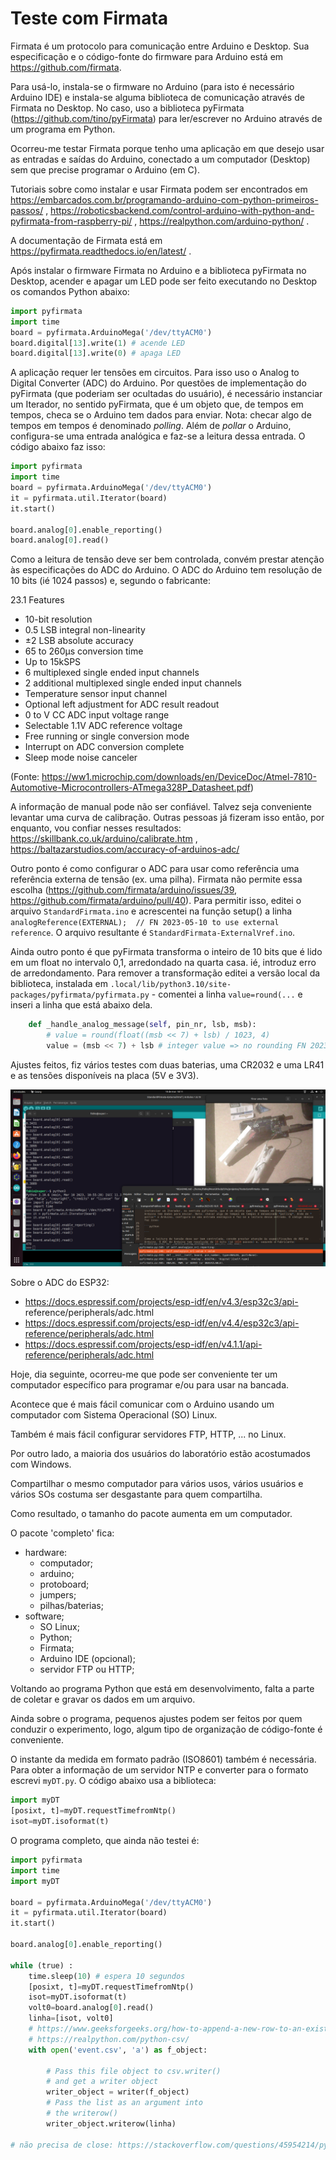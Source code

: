 # Teste com Firmata

Firmata é um protocolo para comunicação entre Arduino e Desktop. Sua especificação e o código-fonte do firmware para Arduino está em https://github.com/firmata.

Para usá-lo, instala-se o firmware no Arduino (para isto é necessário Arduino IDE) e instala-se alguma biblioteca de comunicação através de Firmata no Desktop. No caso, uso a biblioteca pyFirmata (https://github.com/tino/pyFirmata) para ler/escrever no Arduino através de um programa em Python.

Ocorreu-me testar Firmata porque tenho uma aplicação em que desejo usar as entradas e saídas do Arduino, conectado a um computador (Desktop) sem que precise programar o Arduino (em C).

Tutoriais sobre como instalar e usar Firmata podem ser encontrados em https://embarcados.com.br/programando-arduino-com-python-primeiros-passos/ , https://roboticsbackend.com/control-arduino-with-python-and-pyfirmata-from-raspberry-pi/ , https://realpython.com/arduino-python/ .

A documentação de Firmata está em https://pyfirmata.readthedocs.io/en/latest/ .

Após instalar o firmware Firmata no Arduino e a biblioteca pyFirmata no Desktop, acender e apagar um LED pode ser feito executando no Desktop os comandos Python abaixo:

```python
import pyfirmata
import time
board = pyfirmata.ArduinoMega('/dev/ttyACM0')
board.digital[13].write(1) # acende LED
board.digital[13].write(0) # apaga LED

```

A aplicação requer ler tensões em circuitos. Para isso uso o Analog to Digital Converter (ADC) do Arduino. Por questões de implementação do pyFirmata (que poderiam ser ocultadas do usuário), é necessário instanciar um Iterador, no sentido pyFirmata, que é um objeto que, de tempos em tempos, checa se o Arduino tem dados para enviar. Nota: checar algo de tempos em tempos é denominado *polling*. Além de *pollar* o Arduino, configura-se uma entrada analógica e faz-se a leitura dessa entrada. O código abaixo faz isso:
 
```python
import pyfirmata
import time
board = pyfirmata.ArduinoMega('/dev/ttyACM0')
it = pyfirmata.util.Iterator(board)
it.start()

board.analog[0].enable_reporting()
board.analog[0].read()

```

Como a leitura de tensão deve ser bem controlada, convém prestar atenção às especificações do ADC do Arduino. O ADC do Arduino tem resolução de 10 bits (ié 1024 passos) e, segundo o fabricante:

23.1 Features
- 10-bit resolution
- 0.5 LSB integral non-linearity
- ±2 LSB absolute accuracy
- 65 to 260μs conversion time
- Up to 15kSPS
- 6 multiplexed single ended input channels
- 2 additional multiplexed single ended input channels
- Temperature sensor input channel
- Optional left adjustment for ADC result readout
- 0 to V CC ADC input voltage range
- Selectable 1.1V ADC reference voltage
- Free running or single conversion mode
- Interrupt on ADC conversion complete
- Sleep mode noise canceler

(Fonte: https://ww1.microchip.com/downloads/en/DeviceDoc/Atmel-7810-Automotive-Microcontrollers-ATmega328P_Datasheet.pdf)

A informação de manual pode não ser confiável. Talvez seja conveniente levantar uma curva de calibração. Outras pessoas já fizeram isso então, por enquanto, vou confiar nesses resultados: https://skillbank.co.uk/arduino/calibrate.htm , https://baltazarstudios.com/accuracy-of-arduinos-adc/

Outro ponto é como configurar o ADC para usar como referência uma referência externa de tensão (ex. uma pilha). Firmata não permite essa escolha (https://github.com/firmata/arduino/issues/39, https://github.com/firmata/arduino/pull/40). Para permitir isso, editei o arquivo `StandardFirmata.ino` e acrescentei na função setup() a linha `  analogReference(EXTERNAL);  // FN 2023-05-10 to use external reference`. O arquivo resultante é `StandardFirmata-ExternalVref.ino`.

Ainda outro ponto é que pyFirmata transforma o inteiro de 10 bits que é lido em um float no intervalo 0,1, arredondado na quarta casa. ié, introduz erro de arredondamento. Para remover a transformação editei a versão local da biblioteca, instalada em `.local/lib/python3.10/site-packages/pyfirmata/pyfirmata.py` - comentei a linha `value=round(...` e inseri a linha que está abaixo dela.

```python
    def _handle_analog_message(self, pin_nr, lsb, msb):
        # value = round(float((msb << 7) + lsb) / 1023, 4)
        value = (msb << 7) + lsb # integer value => no rounding FN 2023-05-10

```

Ajustes feitos, fiz vários testes com duas baterias, uma CR2032 e uma LR41 e as tensões disponíveis na placa (5V e 3V3).

![](./Firmata-2023-05-10-18-11-51.png)

Sobre o ADC do ESP32:
	
- https://docs.espressif.com/projects/esp-idf/en/v4.3/esp32c3/api- reference/peripherals/adc.html
- https://docs.espressif.com/projects/esp-idf/en/v4.4/esp32c3/api-reference/peripherals/adc.html
- https://docs.espressif.com/projects/esp-idf/en/v4.1.1/api-reference/peripherals/adc.html

Hoje, dia seguinte, ocorreu-me que pode ser conveniente ter um computador específico para programar e/ou para usar na bancada.

Acontece que é mais fácil comunicar com o Arduino usando um computador com Sistema Operacional (SO) Linux.

Também é mais fácil configurar servidores FTP, HTTP, ... no Linux.

Por outro lado, a maioria dos usuários do laboratório estão acostumados com Windows.

Compartilhar o mesmo computador para vários usos, vários usuários e vários SOs costuma ser desgastante para quem compartilha.

Como resultado, o tamanho do pacote aumenta em um computador.

O pacote 'completo' fica:

- hardware:	
	- computador;
	- arduino;
	- protoboard;
	- jumpers;
	- pilhas/baterias;
- software;
	- SO Linux;
	- Python;
	- Firmata;
	- Arduino IDE (opcional);
	- servidor FTP ou HTTP;

Voltando ao programa Python que está em desenvolvimento, falta a parte de coletar e gravar os dados em um arquivo.

Ainda sobre o programa, pequenos ajustes podem ser feitos por quem conduzir o experimento, logo, algum tipo de organização de código-fonte é conveniente.

O instante da medida em formato padrão (ISO8601) também é necessária. Para obter a informação de um servidor NTP e converter para o formato escrevi `myDT.py`. O código abaixo usa a biblioteca:

```python
import myDT
[posixt, t]=myDT.requestTimefromNtp()
isot=myDT.isoformat(t)
```

O programa completo, que ainda não testei é:
	
```python
import pyfirmata
import time
import myDT

board = pyfirmata.ArduinoMega('/dev/ttyACM0')
it = pyfirmata.util.Iterator(board)
it.start()

board.analog[0].enable_reporting()

while (true) :
	time.sleep(10) # espera 10 segundos
	[posixt, t]=myDT.requestTimefromNtp()
	isot=myDT.isoformat(t)
	volt0=board.analog[0].read()
	linha=[isot, volt0]
	# https://www.geeksforgeeks.org/how-to-append-a-new-row-to-an-existing-csv-file/
	# https://realpython.com/python-csv/
	with open('event.csv', 'a') as f_object:
 
		# Pass this file object to csv.writer()
		# and get a writer object
		writer_object = writer(f_object)
		# Pass the list as an argument into
		# the writerow()
		writer_object.writerow(linha)

# não precisa de close: https://stackoverflow.com/questions/45954214/python-automatically-closing
```
